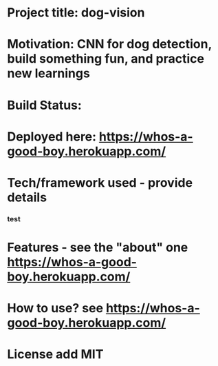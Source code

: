 # Project title: dog-vision 
# Motivation: CNN for dog detection, build something fun, and practice new learnings
# Build Status: 
# Deployed here: https://whos-a-good-boy.herokuapp.com/
# Tech/framework used - provide details
### test
# Features - see the "about" one https://whos-a-good-boy.herokuapp.com/
# How to use? see https://whos-a-good-boy.herokuapp.com/
# License add MIT

